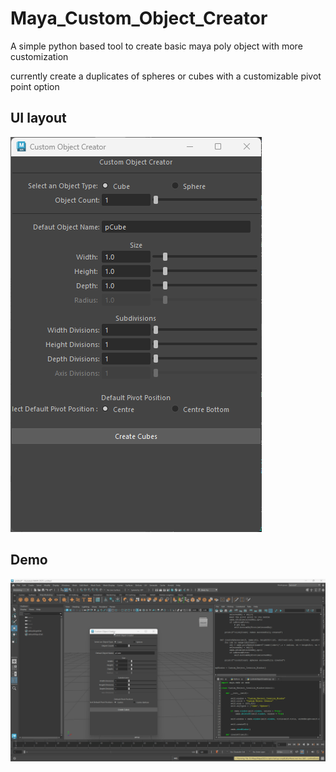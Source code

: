 # Maya_Custom_Object_Creator
A simple python based tool to create basic maya poly object with more customization

currently create a duplicates of spheres or cubes with a customizable pivot point option

## UI layout

![UI layout](./img/maya_efwc6cvxcd.png)

## Demo
![Demo](./img/maya_rVVmeIPJMB.gif)